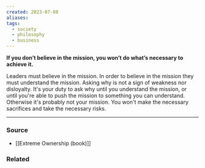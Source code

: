 ```yaml
---
created: 2023-07-08
aliases: 
tags:
  - society
  - philosophy
  - business
---
```

**If you don’t believe in the mission, you won’t do what’s necessary to achieve it.**

Leaders must believe in the mission. In order to believe in the mission they must understand the mission. Asking why is not a sign of weakness nor disloyalty. It's your duty to ask why until you understand the mission, or until you're able to push the mission to something you can understand. Otherwise it's probably not your mission. You won't make the necessary sacrifices and take the necessary risks.

---

### Source
- [[Extreme Ownership (book)]]

### Related